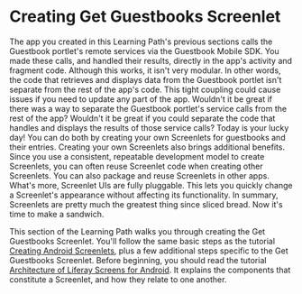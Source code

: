 # Creating Get Guestbooks Screenlet

The app you created in this Learning Path's previous sections calls the 
Guestbook portlet's remote services via the Guestbook Mobile SDK. You made these 
calls, and handled their results, directly in the app's activity and fragment 
code. Although this works, it isn't very modular. In other words, the code that 
retrieves and displays data from the Guestbook portlet isn't separate from the 
rest of the app's code. This tight coupling could cause issues if you need to 
update any part of the app. Wouldn't it be great if there was a way to separate 
the Guestbook portlet's service calls from the rest of the app? Wouldn't it be 
great if you could separate the code that handles and displays the results of 
those service calls? Today is your lucky day! You can do both by 
creating your own Screenlets for guestbooks and their entries. Creating your own 
Screenlets also brings additional benefits. Since you use a consistent, 
repeatable development model to create Screenlets, you can often reuse Screenlet 
code when creating other Screenlets. You can also package and reuse Screenlets 
in other apps. What's more, Screenlet UIs are fully pluggable. This lets you 
quickly change a Screenlet's appearance without affecting its functionality. In 
summary, Screenlets are pretty much the greatest thing since sliced bread. Now 
it's time to make a sandwich. 

This section of the Learning Path walks you through creating the Get Guestbooks 
Screenlet. You'll follow the same basic steps as the tutorial 
[Creating Android Screenlets](/develop/tutorials/-/knowledge_base/6-2/creating-android-screenlets), 
plus a few additional steps specific to the Get Guestbooks Screenlet. Before 
beginning, you should read the tutorial 
[Architecture of Liferay Screens for Android](/develop/tutorials/-/knowledge_base/6-2/architecture-of-liferay-screens-for-android). 
It explains the components that constitute a Screenlet, and how they relate to 
one another. 